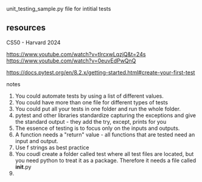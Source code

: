 unit_testing_sample.py file for intitial tests

## resources

CS50 - Harvard 2024

https://www.youtube.com/watch?v=tIrcxwLqzjQ&t=24s
https://www.youtube.com/watch?v=0euvEdPwQnQ

https://docs.pytest.org/en/8.2.x/getting-started.html#create-your-first-test


notes

1. You could automate tests by using a list of different values.
2. You could have more than one file for different types of tests
3. You could put all your tests in one folder and run the whole folder.
4. pytest and other libraries standardize capturing the exceptions and give the standard output - they add the try, except, prints for you
5. The essence of testing is to focus only on the inputs and outputs.
6. A function needs a "return" value - all functions that are tested need an input and output.
7. Use f strings as best practice
8. You coudl create a folder called test where all test files are located, but you need python to treat it as a package.
Therefore it needs a file called   __init__.py
9. 